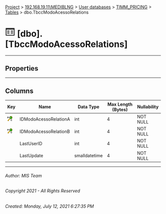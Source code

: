 #### 

[Project](../../../../index.md) > [192.168.19.11\\MEDIBLNG](../../../index.md) > [User databases](../../index.md) > [TIMM_PRICING](../index.md) > [Tables](Tables.md) > dbo.TbccModoAcessoRelations

# ![Tables](../../../../Images/Table32.png) [dbo].[TbccModoAcessoRelations]

---

## <a name="#properties"></a>Properties



---

## <a name="#columns"></a>Columns

| Key | Name | Data Type | Max Length (Bytes) | Nullability |
|---|---|---|---|---|
| [![Cluster Primary Key PK_TbccModoAcessoRelations: IDModoAcessoRelationA\IDModoAcessoRelationB](../../../../Images/pkcluster.png)](#indexes) | IDModoAcessoRelationA | int | 4 | NOT NULL |
| [![Cluster Primary Key PK_TbccModoAcessoRelations: IDModoAcessoRelationA\IDModoAcessoRelationB](../../../../Images/pkcluster.png)](#indexes) | IDModoAcessoRelationB | int | 4 | NOT NULL |
|  | LastUserID | int | 4 | NOT NULL |
|  | LastUpdate | smalldatetime | 4 | NOT NULL |


---

###### Author:  MIS Team

###### Copyright 2021 - All Rights Reserved

###### Created: Monday, July 12, 2021 6:27:35 PM

